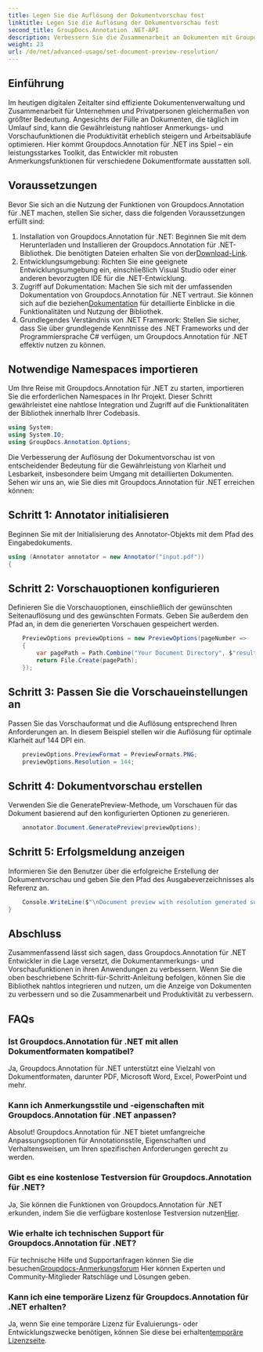 ```yaml
---
title: Legen Sie die Auflösung der Dokumentvorschau fest
linktitle: Legen Sie die Auflösung der Dokumentvorschau fest
second_title: GroupDocs.Annotation .NET-API
description: Verbessern Sie die Zusammenarbeit an Dokumenten mit Groupdocs.Annotation für .NET und optimieren Sie die Annotations- und Vorschaufunktionen nahtlos.
weight: 23
url: /de/net/advanced-usage/set-document-preview-resolution/
---
```

## Einführung
Im heutigen digitalen Zeitalter sind effiziente Dokumentenverwaltung und Zusammenarbeit für Unternehmen und Privatpersonen gleichermaßen von größter Bedeutung. Angesichts der Fülle an Dokumenten, die täglich im Umlauf sind, kann die Gewährleistung nahtloser Anmerkungs- und Vorschaufunktionen die Produktivität erheblich steigern und Arbeitsabläufe optimieren. Hier kommt Groupdocs.Annotation für .NET ins Spiel – ein leistungsstarkes Toolkit, das Entwickler mit robusten Anmerkungsfunktionen für verschiedene Dokumentformate ausstatten soll.
## Voraussetzungen
Bevor Sie sich an die Nutzung der Funktionen von Groupdocs.Annotation für .NET machen, stellen Sie sicher, dass die folgenden Voraussetzungen erfüllt sind:
1.  Installation von Groupdocs.Annotation für .NET: Beginnen Sie mit dem Herunterladen und Installieren der Groupdocs.Annotation für .NET-Bibliothek. Die benötigten Dateien erhalten Sie von der[Download-Link](https://releases.groupdocs.com/annotation/net/).
2. Entwicklungsumgebung: Richten Sie eine geeignete Entwicklungsumgebung ein, einschließlich Visual Studio oder einer anderen bevorzugten IDE für die .NET-Entwicklung.
3. Zugriff auf Dokumentation: Machen Sie sich mit der umfassenden Dokumentation von Groupdocs.Annotation für .NET vertraut. Sie können sich auf die beziehen[Dokumentation](https://tutorials.groupdocs.com/annotation/net/) für detaillierte Einblicke in die Funktionalitäten und Nutzung der Bibliothek.
4. Grundlegendes Verständnis von .NET Framework: Stellen Sie sicher, dass Sie über grundlegende Kenntnisse des .NET Frameworks und der Programmiersprache C# verfügen, um Groupdocs.Annotation für .NET effektiv nutzen zu können.

## Notwendige Namespaces importieren
Um Ihre Reise mit Groupdocs.Annotation für .NET zu starten, importieren Sie die erforderlichen Namespaces in Ihr Projekt. Dieser Schritt gewährleistet eine nahtlose Integration und Zugriff auf die Funktionalitäten der Bibliothek innerhalb Ihrer Codebasis.

```csharp
using System;
using System.IO;
using GroupDocs.Annotation.Options;
```

Die Verbesserung der Auflösung der Dokumentvorschau ist von entscheidender Bedeutung für die Gewährleistung von Klarheit und Lesbarkeit, insbesondere beim Umgang mit detaillierten Dokumenten. Sehen wir uns an, wie Sie dies mit Groupdocs.Annotation für .NET erreichen können:
## Schritt 1: Annotator initialisieren
Beginnen Sie mit der Initialisierung des Annotator-Objekts mit dem Pfad des Eingabedokuments.
```csharp
using (Annotator annotator = new Annotator("input.pdf"))
{
```
## Schritt 2: Vorschauoptionen konfigurieren
Definieren Sie die Vorschauoptionen, einschließlich der gewünschten Seitenauflösung und des gewünschten Formats. Geben Sie außerdem den Pfad an, in dem die generierten Vorschauen gespeichert werden.
```csharp
    PreviewOptions previewOptions = new PreviewOptions(pageNumber =>
    {
        var pagePath = Path.Combine("Your Document Directory", $"result_with_resolution_{pageNumber}.png");
        return File.Create(pagePath);
    });
```
## Schritt 3: Passen Sie die Vorschaueinstellungen an
Passen Sie das Vorschauformat und die Auflösung entsprechend Ihren Anforderungen an. In diesem Beispiel stellen wir die Auflösung für optimale Klarheit auf 144 DPI ein.
```csharp
    previewOptions.PreviewFormat = PreviewFormats.PNG;
    previewOptions.Resolution = 144;
```
## Schritt 4: Dokumentvorschau erstellen
Verwenden Sie die GeneratePreview-Methode, um Vorschauen für das Dokument basierend auf den konfigurierten Optionen zu generieren.
```csharp
    annotator.Document.GeneratePreview(previewOptions);
```
## Schritt 5: Erfolgsmeldung anzeigen
Informieren Sie den Benutzer über die erfolgreiche Erstellung der Dokumentvorschau und geben Sie den Pfad des Ausgabeverzeichnisses als Referenz an.
```csharp
    Console.WriteLine($"\nDocument preview with resolution generated successfully.\nCheck output in {"Your Document Directory"}.");
}
```

## Abschluss
Zusammenfassend lässt sich sagen, dass Groupdocs.Annotation für .NET Entwickler in die Lage versetzt, die Dokumentanmerkungs- und Vorschaufunktionen in ihren Anwendungen zu verbessern. Wenn Sie die oben beschriebene Schritt-für-Schritt-Anleitung befolgen, können Sie die Bibliothek nahtlos integrieren und nutzen, um die Anzeige von Dokumenten zu verbessern und so die Zusammenarbeit und Produktivität zu verbessern.
## FAQs
### Ist Groupdocs.Annotation für .NET mit allen Dokumentformaten kompatibel?
Ja, Groupdocs.Annotation für .NET unterstützt eine Vielzahl von Dokumentformaten, darunter PDF, Microsoft Word, Excel, PowerPoint und mehr.
### Kann ich Anmerkungsstile und -eigenschaften mit Groupdocs.Annotation für .NET anpassen?
Absolut! Groupdocs.Annotation für .NET bietet umfangreiche Anpassungsoptionen für Annotationsstile, Eigenschaften und Verhaltensweisen, um Ihren spezifischen Anforderungen gerecht zu werden.
### Gibt es eine kostenlose Testversion für Groupdocs.Annotation für .NET?
Ja, Sie können die Funktionen von Groupdocs.Annotation für .NET erkunden, indem Sie die verfügbare kostenlose Testversion nutzen[Hier](https://releases.groupdocs.com/).
### Wie erhalte ich technischen Support für Groupdocs.Annotation für .NET?
 Für technische Hilfe und Supportanfragen können Sie die besuchen[Groupdocs-Anmerkungsforum](https://forum.groupdocs.com/c/annotation/10) Hier können Experten und Community-Mitglieder Ratschläge und Lösungen geben.
### Kann ich eine temporäre Lizenz für Groupdocs.Annotation für .NET erhalten?
 Ja, wenn Sie eine temporäre Lizenz für Evaluierungs- oder Entwicklungszwecke benötigen, können Sie diese bei erhalten[temporäre Lizenzseite](https://purchase.groupdocs.com/temporary-license/).